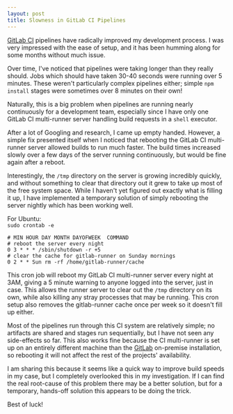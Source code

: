 ```yaml
---
layout: post
title: Slowness in GitLab CI Pipelines
---
```


[GitLab CI](https://gitlab.com/gitlab-org/gitlab-ci-multi-runner) pipelines have radically improved my development process. I was very impressed with the ease of setup, and it has been humming along for some months without much issue.

Over time, I've noticed that pipelines were taking longer than they really should. Jobs which should have taken 30-40 seconds were running over 5 minutes. These weren't particularly complex pipelines either; simple `npm install` stages were sometimes over 8 minutes on their own!

Naturally, this is a big problem when pipelines are running nearly continuously for a development team, especially since I have only one GitLab CI multi-runner server handling build requests in a `shell` executor.

After a lot of Googling and research, I came up empty handed. However, a simple fix presented itself when I noticed that rebooting the GitLab CI multi-runner server allowed builds to run much faster. The build times increased slowly over a few days of the server running continuously, but would be fine again after a reboot.

Interestingly, the `/tmp` directory on the server is growing incredibly quickly, and without something to clear that directory out it grew to take up most of the free system space. While I haven't yet figured out exactly what is filling it up, I have implemented a temporary solution of simply rebooting the server nightly which has been working well.

For Ubuntu:  
`sudo crontab -e`
```
# MIN HOUR DAY MONTH DAYOFWEEK	COMMAND
# reboot the server every night
0 3 * * * /sbin/shutdown -r +5
# clear the cache for gitlab-runner on Sunday mornings
0 2 * * Sun rm -rf /home/gitlab-runner/cache
```

This cron job will reboot my GitLab CI multi-runner server every night at 3AM, giving a 5 minute warning to anyone logged into the server, just in case. This allows the runner server to clear out the `/tmp` directory on its own, while also killing any stray processes that may be running. This cron setup also removes the gitlab-runner cache once per week so it doesn't fill up either.

Most of the pipelines run through this CI system are relatively simple; no artifacts are shared and stages run sequentially, but I have not seen any side-effects so far. This also works fine because the CI multi-runner is set up on an entirely different machine than the [GitLab](https://gitlab.com/gitlab-org/gitlab-ce) on-premise installation, so rebooting it will not affect the rest of the projects' availability.

I am sharing this because it seems like a quick way to improve build speeds in my case, but I completely overlooked this in my investigation. If I can find the real root-cause of this problem there may be a better solution, but for a temporary, hands-off solution this appears to be doing the trick.

Best of luck!
